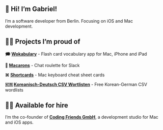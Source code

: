 ## 👋 Hi! I’m Gabriel!

I’m a software developer from Berlin. Focusing on iOS and Mac development.

## 👨‍🔬 Projects I’m proud of

**🗯 [Wokabulary](https://wokabulary.com)** - Flash card vocabulary app for Mac, iPhone and iPad

**🧁 [Macarons](https://macarons-roulette.app)** - Chat roulette for Slack

**⌘ [Shortcards](https://shortcards.app)** - Mac keyboard cheat sheet cards

**🇰🇷 [Koreanisch-Deutsch CSV Wortlisten](https://github.com/greimers/koreanisch-deutsch-csv-wortlisten)** - Free Korean-German CSV wordlists




## 👨‍🏭 Available for hire

I’m the co-founder of **[Coding Friends GmbH](https://coding-friends.com)**, a development studio for Mac and iOS apps.  




